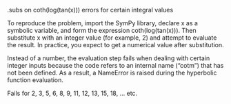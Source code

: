 .subs on coth(log(tan(x))) errors for certain integral values

To reproduce the problem, import the SymPy library, declare x as a symbolic variable, and form the expression coth(log(tan(x))). Then substitute x with an integer value (for example, 2) and attempt to evaluate the result. In practice, you expect to get a numerical value after substitution.

Instead of a number, the evaluation step fails when dealing with certain integer inputs because the code refers to an internal name (“cotm”) that has not been defined. As a result, a NameError is raised during the hyperbolic function evaluation.

Fails for 2, 3, 5, 6, 8, 9, 11, 12, 13, 15, 18, … etc.